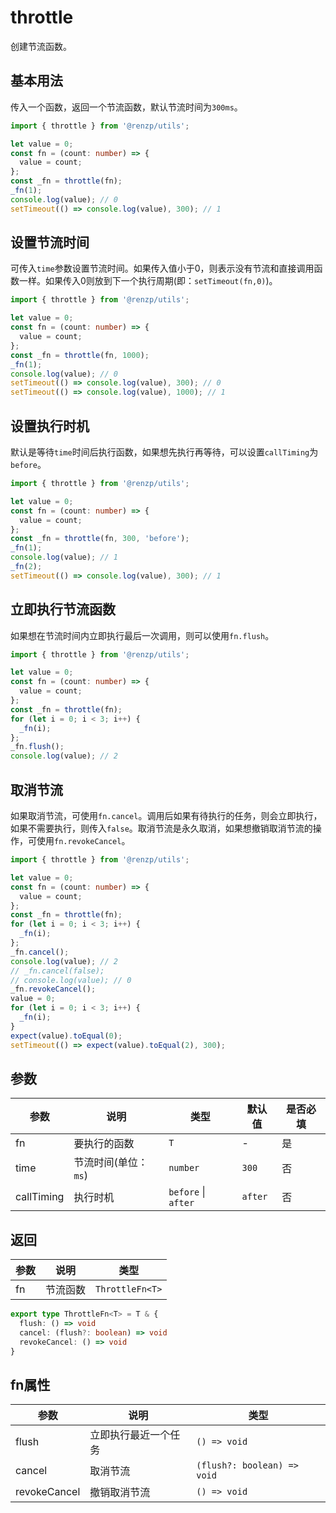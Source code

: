 # throttle

创建节流函数。

## 基本用法

传入一个函数，返回一个节流函数，默认节流时间为`300ms`。

```ts
import { throttle } from '@renzp/utils';

let value = 0;
const fn = (count: number) => {
  value = count;
};
const _fn = throttle(fn);
_fn(1);
console.log(value); // 0
setTimeout(() => console.log(value), 300); // 1
```

## 设置节流时间

可传入`time`参数设置节流时间。如果传入值小于0，则表示没有节流和直接调用函数一样。如果传入0则放到下一个执行周期(即：`setTimeout(fn,0)`)。

```ts
import { throttle } from '@renzp/utils';

let value = 0;
const fn = (count: number) => {
  value = count;
};
const _fn = throttle(fn, 1000);
_fn(1);
console.log(value); // 0
setTimeout(() => console.log(value), 300); // 0
setTimeout(() => console.log(value), 1000); // 1
```

## 设置执行时机

默认是等待`time`时间后执行函数，如果想先执行再等待，可以设置`callTiming`为`before`。

```ts
import { throttle } from '@renzp/utils';

let value = 0;
const fn = (count: number) => {
  value = count;
};
const _fn = throttle(fn, 300, 'before');
_fn(1);
console.log(value); // 1
_fn(2);
setTimeout(() => console.log(value), 300); // 1
```

## 立即执行节流函数

如果想在节流时间内立即执行最后一次调用，则可以使用`fn.flush`。

```ts
import { throttle } from '@renzp/utils';

let value = 0;
const fn = (count: number) => {
  value = count;
};
const _fn = throttle(fn);
for (let i = 0; i < 3; i++) {
  _fn(i);
};
_fn.flush();
console.log(value); // 2
```

## 取消节流

如果取消节流，可使用`fn.cancel`。调用后如果有待执行的任务，则会立即执行，如果不需要执行，则传入`false`。取消节流是永久取消，如果想撤销取消节流的操作，可使用`fn.revokeCancel`。

```ts
import { throttle } from '@renzp/utils';

let value = 0;
const fn = (count: number) => {
  value = count;
};
const _fn = throttle(fn);
for (let i = 0; i < 3; i++) {
  _fn(i);
};
_fn.cancel();
console.log(value); // 2
// _fn.cancel(false);
// console.log(value); // 0
_fn.revokeCancel();
value = 0;
for (let i = 0; i < 3; i++) {
  _fn(i);
}
expect(value).toEqual(0);
setTimeout(() => expect(value).toEqual(2), 300);
```

## 参数

| 参数       | 说明                 | 类型                | 默认值  | 是否必填 |
| ---------- | -------------------- | ------------------- | ------- | -------- |
| fn         | 要执行的函数         | `T`                 | -       | 是       |
| time       | 节流时间(单位：`ms`) | `number`            | `300`   | 否       |
| callTiming | 执行时机             | `before` \| `after` | `after` | 否       |

## 返回

| 参数 | 说明     | 类型            |
| ---- | -------- | --------------- |
| fn   | 节流函数 | `ThrottleFn<T>` |

```ts
export type ThrottleFn<T> = T & {
  flush: () => void
  cancel: (flush?: boolean) => void
  revokeCancel: () => void
}
```

## fn属性

| 参数         | 说明                 | 类型                        |
| ------------ | -------------------- | --------------------------- |
| flush        | 立即执行最近一个任务 | `() => void`                |
| cancel       | 取消节流             | `(flush?: boolean) => void` |
| revokeCancel | 撤销取消节流         | `() => void`                |